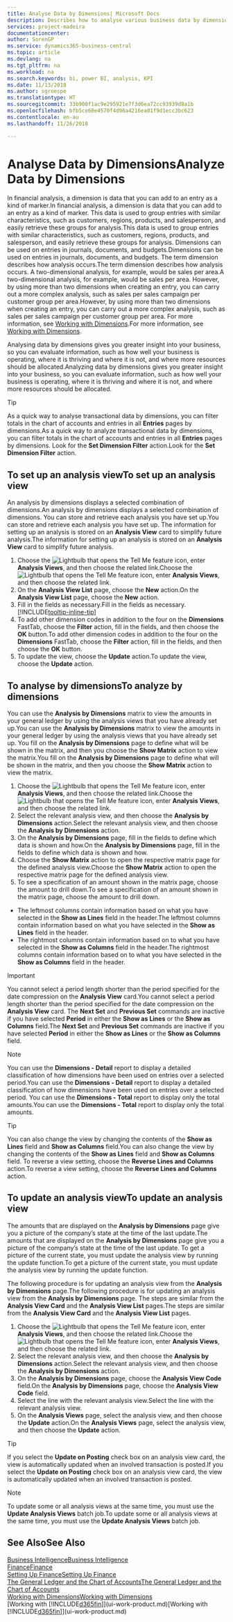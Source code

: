 ```yaml
---
title: Analyse Data by Dimensions| Microsoft Docs
description: Describes how to analyse various business data by dimensions.
services: project-madeira
documentationcenter: 
author: SorenGP
ms.service: dynamics365-business-central
ms.topic: article
ms.devlang: na
ms.tgt_pltfrm: na
ms.workload: na
ms.search.keywords: bi, power BI, analysis, KPI
ms.date: 11/13/2018
ms.author: sgroespe
ms.translationtype: HT
ms.sourcegitcommit: 33b900f1ac9e295921e7f3d6ea72cc93939d8a1b
ms.openlocfilehash: bfb5ce68e4570f4d96a4216ea01f9d1ecc3bc623
ms.contentlocale: en-au
ms.lasthandoff: 11/26/2018

---
```

#  <a name="analyze-data-by-dimensions"></a><span data-ttu-id="f074d-103">Analyse Data by Dimensions</span><span class="sxs-lookup"><span data-stu-id="f074d-103">Analyze Data by Dimensions</span></span>
<span data-ttu-id="f074d-104">In financial analysis, a dimension is data that you can add to an entry as a kind of marker.</span><span class="sxs-lookup"><span data-stu-id="f074d-104">In financial analysis, a dimension is data that you can add to an entry as a kind of marker.</span></span> <span data-ttu-id="f074d-105">This data is used to group entries with similar characteristics, such as customers, regions, products, and salesperson, and easily retrieve these groups for analysis.</span><span class="sxs-lookup"><span data-stu-id="f074d-105">This data is used to group entries with similar characteristics, such as customers, regions, products, and salesperson, and easily retrieve these groups for analysis.</span></span> <span data-ttu-id="f074d-106">Dimensions can be used on entries in journals, documents, and budgets.</span><span class="sxs-lookup"><span data-stu-id="f074d-106">Dimensions can be used on entries in journals, documents, and budgets.</span></span> <span data-ttu-id="f074d-107">The term dimension describes how analysis occurs.</span><span class="sxs-lookup"><span data-stu-id="f074d-107">The term dimension describes how analysis occurs.</span></span> <span data-ttu-id="f074d-108">A two-dimensional analysis, for example, would be sales per area.</span><span class="sxs-lookup"><span data-stu-id="f074d-108">A two-dimensional analysis, for example, would be sales per area.</span></span> <span data-ttu-id="f074d-109">However, by using more than two dimensions when creating an entry, you can carry out a more complex analysis, such as sales per sales campaign per customer group per area.</span><span class="sxs-lookup"><span data-stu-id="f074d-109">However, by using more than two dimensions when creating an entry, you can carry out a more complex analysis, such as sales per sales campaign per customer group per area.</span></span> <span data-ttu-id="f074d-110">For more information, see [Working with Dimensions](finance-dimensions.md).</span><span class="sxs-lookup"><span data-stu-id="f074d-110">For more information, see [Working with Dimensions](finance-dimensions.md).</span></span>

<span data-ttu-id="f074d-111">Analysing data by dimensions gives you greater insight into your business, so you can evaluate information, such as how well your business is operating, where it is thriving and where it is not, and where more resources should be allocated.</span><span class="sxs-lookup"><span data-stu-id="f074d-111">Analyzing data by dimensions gives you greater insight into your business, so you can evaluate information, such as how well your business is operating, where it is thriving and where it is not, and where more resources should be allocated.</span></span>

> [!TIP]
> <span data-ttu-id="f074d-112">As a quick way to analyse transactional data by dimensions, you can filter totals in the chart of accounts and entries in all **Entries** pages by dimensions.</span><span class="sxs-lookup"><span data-stu-id="f074d-112">As a quick way to analyze transactional data by dimensions, you can filter totals in the chart of accounts and entries in all **Entries** pages by dimensions.</span></span> <span data-ttu-id="f074d-113">Look for the **Set Dimension Filter** action.</span><span class="sxs-lookup"><span data-stu-id="f074d-113">Look for the **Set Dimension Filter** action.</span></span>

## <a name="to-set-up-an-analysis-view"></a><span data-ttu-id="f074d-114">To set up an analysis view</span><span class="sxs-lookup"><span data-stu-id="f074d-114">To set up an analysis view</span></span>  
<span data-ttu-id="f074d-115">An analysis by dimensions displays a selected combination of dimensions.</span><span class="sxs-lookup"><span data-stu-id="f074d-115">An analysis by dimensions displays a selected combination of dimensions.</span></span> <span data-ttu-id="f074d-116">You can store and retrieve each analysis you have set up.</span><span class="sxs-lookup"><span data-stu-id="f074d-116">You can store and retrieve each analysis you have set up.</span></span> <span data-ttu-id="f074d-117">The information for setting up an analysis is stored on an **Analysis View** card to simplify future analysis.</span><span class="sxs-lookup"><span data-stu-id="f074d-117">The information for setting up an analysis is stored on an **Analysis View** card to simplify future analysis.</span></span>  

1. <span data-ttu-id="f074d-118">Choose the ![Lightbulb that opens the Tell Me feature](media/ui-search/search_small.png "Tell me what you want to do") icon, enter **Analysis Views**, and then choose the related link.</span><span class="sxs-lookup"><span data-stu-id="f074d-118">Choose the ![Lightbulb that opens the Tell Me feature](media/ui-search/search_small.png "Tell me what you want to do") icon, enter **Analysis Views**, and then choose the related link.</span></span>  
2. <span data-ttu-id="f074d-119">On the **Analysis View List** page, choose the **New** action.</span><span class="sxs-lookup"><span data-stu-id="f074d-119">On the **Analysis View List** page, choose the **New** action.</span></span>
3. <span data-ttu-id="f074d-120">Fill in the fields as necessary.</span><span class="sxs-lookup"><span data-stu-id="f074d-120">Fill in the fields as necessary.</span></span> [!INCLUDE[tooltip-inline-tip](includes/tooltip-inline-tip_md.md)]
4. <span data-ttu-id="f074d-121">To add other dimension codes in addition to the four on the **Dimensions** FastTab, choose the **Filter** action, fill in the fields, and then choose the **OK** button.</span><span class="sxs-lookup"><span data-stu-id="f074d-121">To add other dimension codes in addition to the four on the **Dimensions** FastTab, choose the **Filter** action, fill in the fields, and then choose the **OK** button.</span></span>  
5. <span data-ttu-id="f074d-122">To update the view, choose the **Update** action.</span><span class="sxs-lookup"><span data-stu-id="f074d-122">To update the view, choose the **Update** action.</span></span>

## <a name="to-analyze-by-dimensions"></a><span data-ttu-id="f074d-123">To analyse by dimensions</span><span class="sxs-lookup"><span data-stu-id="f074d-123">To analyze by dimensions</span></span>
<span data-ttu-id="f074d-124">You can use the **Analysis by Dimensions** matrix to view the amounts in your general ledger by using the analysis views that you have already set up.</span><span class="sxs-lookup"><span data-stu-id="f074d-124">You can use the **Analysis by Dimensions** matrix to view the amounts in your general ledger by using the analysis views that you have already set up.</span></span> <span data-ttu-id="f074d-125">You fill on the **Analysis by Dimensions** page to define what will be shown in the matrix, and then you choose the **Show Matrix** action to view the matrix.</span><span class="sxs-lookup"><span data-stu-id="f074d-125">You fill on the **Analysis by Dimensions** page to define what will be shown in the matrix, and then you choose the **Show Matrix** action to view the matrix.</span></span>  

1. <span data-ttu-id="f074d-126">Choose the ![Lightbulb that opens the Tell Me feature](media/ui-search/search_small.png "Tell me what you want to do") icon, enter **Analysis Views**, and then choose the related link.</span><span class="sxs-lookup"><span data-stu-id="f074d-126">Choose the ![Lightbulb that opens the Tell Me feature](media/ui-search/search_small.png "Tell me what you want to do") icon, enter **Analysis Views**, and then choose the related link.</span></span>  
2. <span data-ttu-id="f074d-127">Select the relevant analysis view,  and then choose the **Analysis by Dimensions** action.</span><span class="sxs-lookup"><span data-stu-id="f074d-127">Select the relevant analysis view,  and then choose the **Analysis by Dimensions** action.</span></span>
3. <span data-ttu-id="f074d-128">On the **Analysis by Dimensions** page, fill in the fields to define which data is shown and how.</span><span class="sxs-lookup"><span data-stu-id="f074d-128">On the **Analysis by Dimensions** page, fill in the fields to define which data is shown and how.</span></span>
4. <span data-ttu-id="f074d-129">Choose the **Show Matrix** action to open the respective matrix page for the defined analysis view.</span><span class="sxs-lookup"><span data-stu-id="f074d-129">Choose the **Show Matrix** action to open the respective matrix page for the defined analysis view.</span></span>
5. <span data-ttu-id="f074d-130">To see a specification of an amount shown in the matrix page, choose the amount to drill down.</span><span class="sxs-lookup"><span data-stu-id="f074d-130">To see a specification of an amount shown in the matrix page, choose the amount to drill down.</span></span>  

- <span data-ttu-id="f074d-131">The leftmost columns contain information based on what you have selected in the **Show as Lines** field in the header.</span><span class="sxs-lookup"><span data-stu-id="f074d-131">The leftmost columns contain information based on what you have selected in the **Show as Lines** field in the header.</span></span>  
- <span data-ttu-id="f074d-132">The rightmost columns contain information based on to what you have selected in the **Show as Columns** field in the header.</span><span class="sxs-lookup"><span data-stu-id="f074d-132">The rightmost columns contain information based on to what you have selected in the **Show as Columns** field in the header.</span></span>

> [!IMPORTANT]  
>   <span data-ttu-id="f074d-133">You cannot select a period length shorter than the period specified for the date compression on the **Analysis View** card.</span><span class="sxs-lookup"><span data-stu-id="f074d-133">You cannot select a period length shorter than the period specified for the date compression on the **Analysis View** card.</span></span> <span data-ttu-id="f074d-134">The **Next Set** and **Previous Set** commands are inactive if you have selected **Period** in either the **Show as Lines** or the **Show as Columns** field.</span><span class="sxs-lookup"><span data-stu-id="f074d-134">The **Next Set** and **Previous Set** commands are inactive if you have selected **Period** in either the **Show as Lines** or the **Show as Columns** field.</span></span>  

> [!NOTE]  
>   <span data-ttu-id="f074d-135">You can use the **Dimensions - Detail** report to display a detailed classification of how dimensions have been used on entries over a selected period.</span><span class="sxs-lookup"><span data-stu-id="f074d-135">You can use the **Dimensions - Detail** report to display a detailed classification of how dimensions have been used on entries over a selected period.</span></span> <span data-ttu-id="f074d-136">You can use the **Dimensions - Total** report to display only the total amounts.</span><span class="sxs-lookup"><span data-stu-id="f074d-136">You can use the **Dimensions - Total** report to display only the total amounts.</span></span>  

> [!TIP]  
>   <span data-ttu-id="f074d-137">You can also change the view by changing the contents of the **Show as Lines** field and **Show as Columns** field.</span><span class="sxs-lookup"><span data-stu-id="f074d-137">You can also change the view by changing the contents of the **Show as Lines** field and **Show as Columns** field.</span></span> <span data-ttu-id="f074d-138">To reverse a view setting, choose the **Reverse Lines and Columns** action.</span><span class="sxs-lookup"><span data-stu-id="f074d-138">To reverse a view setting, choose the **Reverse Lines and Columns** action.</span></span>

## <a name="to-update-an-analysis-view"></a><span data-ttu-id="f074d-139">To update an analysis view</span><span class="sxs-lookup"><span data-stu-id="f074d-139">To update an analysis view</span></span>  
<span data-ttu-id="f074d-140">The amounts that are displayed on the **Analysis by Dimensions** page give you a picture of the company’s state at the time of the last update.</span><span class="sxs-lookup"><span data-stu-id="f074d-140">The amounts that are displayed on the **Analysis by Dimensions** page give you a picture of the company’s state at the time of the last update.</span></span> <span data-ttu-id="f074d-141">To get a picture of the current state, you must update the analysis view by running the update function.</span><span class="sxs-lookup"><span data-stu-id="f074d-141">To get a picture of the current state, you must update the analysis view by running the update function.</span></span>

<span data-ttu-id="f074d-142">The following procedure is for updating an analysis view from the **Analysis by Dimensions** page.</span><span class="sxs-lookup"><span data-stu-id="f074d-142">The following procedure is for updating an analysis view from the **Analysis by Dimensions** page.</span></span> <span data-ttu-id="f074d-143">The steps are similar from the **Analysis View Card** and the **Analysis View List** pages.</span><span class="sxs-lookup"><span data-stu-id="f074d-143">The steps are similar from the **Analysis View Card** and the **Analysis View List** pages.</span></span>  

1. <span data-ttu-id="f074d-144">Choose the ![Lightbulb that opens the Tell Me feature](media/ui-search/search_small.png "Tell me what you want to do") icon, enter **Analysis Views**, and then choose the related link.</span><span class="sxs-lookup"><span data-stu-id="f074d-144">Choose the ![Lightbulb that opens the Tell Me feature](media/ui-search/search_small.png "Tell me what you want to do") icon, enter **Analysis Views**, and then choose the related link.</span></span>
2. <span data-ttu-id="f074d-145">Select the relevant analysis view,  and then choose the **Analysis by Dimensions** action.</span><span class="sxs-lookup"><span data-stu-id="f074d-145">Select the relevant analysis view,  and then choose the **Analysis by Dimensions** action.</span></span>
2. <span data-ttu-id="f074d-146">On the **Analysis by Dimensions** page, choose the **Analysis View Code** field.</span><span class="sxs-lookup"><span data-stu-id="f074d-146">On the **Analysis by Dimensions** page, choose the **Analysis View Code** field.</span></span>  
3. <span data-ttu-id="f074d-147">Select the line with the relevant analysis view.</span><span class="sxs-lookup"><span data-stu-id="f074d-147">Select the line with the relevant analysis view.</span></span>  
4. <span data-ttu-id="f074d-148">On the **Analysis Views** page, select the analysis view, and then choose the **Update** action.</span><span class="sxs-lookup"><span data-stu-id="f074d-148">On the **Analysis Views** page, select the analysis view, and then choose the **Update** action.</span></span>  

> [!TIP]  
>   <span data-ttu-id="f074d-149">If you select the **Update on Posting** check box on an analysis view card, the view is automatically updated when an involved transaction is posted.</span><span class="sxs-lookup"><span data-stu-id="f074d-149">If you select the **Update on Posting** check box on an analysis view card, the view is automatically updated when an involved transaction is posted.</span></span>

> [!NOTE]  
>   <span data-ttu-id="f074d-150">To update some or all analysis views at the same time, you must use the **Update Analysis Views** batch job.</span><span class="sxs-lookup"><span data-stu-id="f074d-150">To update some or all analysis views at the same time, you must use the **Update Analysis Views** batch job.</span></span>  

## <a name="see-also"></a><span data-ttu-id="f074d-151">See Also</span><span class="sxs-lookup"><span data-stu-id="f074d-151">See Also</span></span>
[<span data-ttu-id="f074d-152">Business Intelligence</span><span class="sxs-lookup"><span data-stu-id="f074d-152">Business Intelligence</span></span>](bi.md)  
[<span data-ttu-id="f074d-153">Finance</span><span class="sxs-lookup"><span data-stu-id="f074d-153">Finance</span></span>](finance.md)  
[<span data-ttu-id="f074d-154">Setting Up Finance</span><span class="sxs-lookup"><span data-stu-id="f074d-154">Setting Up Finance</span></span>](finance-setup-finance.md)  
[<span data-ttu-id="f074d-155">The General Ledger and the Chart of Accounts</span><span class="sxs-lookup"><span data-stu-id="f074d-155">The General Ledger and the Chart of Accounts</span></span>](finance-general-ledger.md)  
[<span data-ttu-id="f074d-156">Working with Dimensions</span><span class="sxs-lookup"><span data-stu-id="f074d-156">Working with Dimensions</span></span>](finance-dimensions.md)  
<span data-ttu-id="f074d-157">[Working with [!INCLUDE[d365fin](includes/d365fin_md.md)]](ui-work-product.md)</span><span class="sxs-lookup"><span data-stu-id="f074d-157">[Working with [!INCLUDE[d365fin](includes/d365fin_md.md)]](ui-work-product.md)</span></span>  

